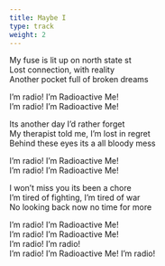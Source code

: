 ```yaml
---
title: Maybe I
type: track
weight: 2
---
```

My fuse is lit up on north state st  
Lost connection, with reality  
Another pocket full of broken dreams

I’m radio! I’m Radioactive Me!  
I’m radio! I’m Radioactive Me!

Its another day I’d rather forget  
My therapist told me, I’m lost in regret  
Behind these eyes its a all bloody mess

I’m radio! I’m Radioactive Me!  
I’m radio! I’m Radioactive Me!

I won’t miss you its been a chore  
I’m tired of fighting, I’m tired of war  
No looking back now no time for more

I’m radio! I’m Radioactive Me!  
I’m radio! I’m Radioactive Me!  
I’m radio! I’m radio!  
I’m radio! I’m Radioactive Me!
I’m radio!
